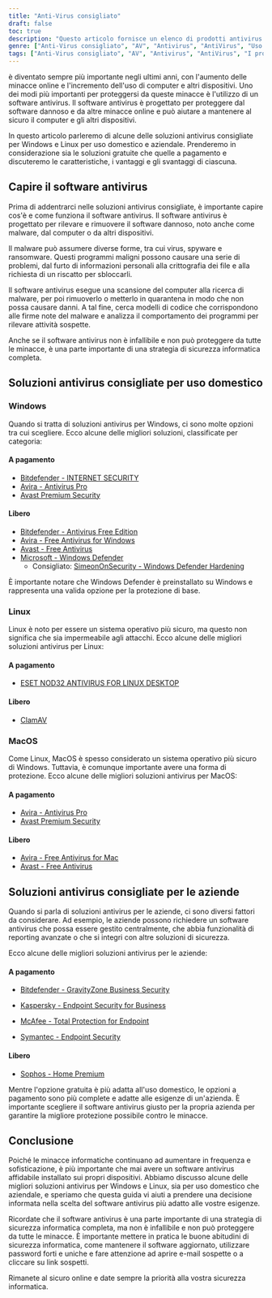 ```yaml
---
title: "Anti-Virus consigliato"
draft: false
toc: true
description: "Questo articolo fornisce un elenco di prodotti antivirus consigliati per uso domestico e aziendale, secondo la classifica stilata da SimeonOnSecurity. Le classifiche si basano sull'opinione di professionisti e su test condotti su campioni dannosi, e riguardano solo le capacità antivirus, il rilevamento, l'esperienza utente e le prestazioni. Gli utenti di Windows possono scegliere tra opzioni a pagamento e gratuite, mentre gli utenti di Linux e MacOS hanno opzioni limitate, con opzioni a pagamento disponibili solo per Linux. Si noti che l'AV non è obbligatorio su Linux o MacOS e l'uso di una VPN o di un gestore di password fornito con la suite AV non è raccomandato. L'articolo fornisce anche raccomandazioni per i fornitori di VPN. Le raccomandazioni per l'uso aziendale sono attualmente in fase di elaborazione."
genre: ["Anti-Virus consigliato", "AV", "Antivirus", "AntiVirus", "Uso domestico", "Uso commerciale", "Finestre", "Linux", "MacOS", "Sicurezza informatica"]
tags: ["Anti-Virus consigliato", "AV", "Antivirus", "AntiVirus", "I prodotti antivirus raccomandati da SimeonOnSecurity", "VirusTotal", "Funzionalità AV", "rilevamento", "esperienza dell'utente", "prestazioni", "Finestre", "Linux", "MacOS", "VPN", "gestore di password", "VPNS", "Uso domestico", "Pagato", "Gratuito", "Bitdefender - SICUREZZA INTERNET", "Avira - Antivirus Pro", "Avast Premium Security", "Bitdefender - Antivirus in edizione gratuita", "Avira - Antivirus gratuito per Windows", "Avast - Antivirus gratuito", "Microsoft - Windows Defender", "Indurimento di Windows Defender", "ESET NOD32", "ClamAV", "Avira - Antivirus gratuito per Mac", "Sophos", "Uso commerciale", "Sicurezza informatica"]
---
```

 è diventato sempre più importante negli ultimi anni, con l'aumento delle minacce online e l'incremento dell'uso di computer e altri dispositivi. Uno dei modi più importanti per proteggersi da queste minacce è l'utilizzo di un software antivirus. Il software antivirus è progettato per proteggere dal software dannoso e da altre minacce online e può aiutare a mantenere al sicuro il computer e gli altri dispositivi.

In questo articolo parleremo di alcune delle soluzioni antivirus consigliate per Windows e Linux per uso domestico e aziendale. Prenderemo in considerazione sia le soluzioni gratuite che quelle a pagamento e discuteremo le caratteristiche, i vantaggi e gli svantaggi di ciascuna.

## Capire il software antivirus

Prima di addentrarci nelle soluzioni antivirus consigliate, è importante capire cos'è e come funziona il software antivirus. Il software antivirus è progettato per rilevare e rimuovere il software dannoso, noto anche come malware, dal computer o da altri dispositivi.

Il malware può assumere diverse forme, tra cui virus, spyware e ransomware. Questi programmi maligni possono causare una serie di problemi, dal furto di informazioni personali alla crittografia dei file e alla richiesta di un riscatto per sbloccarli.

Il software antivirus esegue una scansione del computer alla ricerca di malware, per poi rimuoverlo o metterlo in quarantena in modo che non possa causare danni. A tal fine, cerca modelli di codice che corrispondono alle firme note del malware e analizza il comportamento dei programmi per rilevare attività sospette.

Anche se il software antivirus non è infallibile e non può proteggere da tutte le minacce, è una parte importante di una strategia di sicurezza informatica completa.

## Soluzioni antivirus consigliate per uso domestico

### Windows

Quando si tratta di soluzioni antivirus per Windows, ci sono molte opzioni tra cui scegliere. Ecco alcune delle migliori soluzioni, classificate per categoria:

#### A pagamento

- [Bitdefender - INTERNET SECURITY](https://bitdefender.f9tmep.net/VmN5Ka)
- [Avira - Antivirus Pro](https://www.avira.com/en/antivirus-pro)
- [Avast Premium Security](https://amzn.to/2MA7jR2)

#### Libero

- [Bitdefender - Antivirus Free Edition](https://bitdefender.f9tmep.net/1r7NMa)
- [Avira - Free Antivirus for Windows](https://www.avira.com/en/free-antivirus-windows)
- [Avast - Free Antivirus](https://www.avast.com/en-us/index)
- [Microsoft - Windows Defender](https://www.microsoft.com/en-us/windows/comprehensive-security)
  - Consigliato: [SimeonOnSecurity - Windows Defender Hardening](https://github.com/simeononsecurity/Windows-Defender-Hardening)


È importante notare che Windows Defender è preinstallato su Windows e rappresenta una valida opzione per la protezione di base.

### Linux

Linux è noto per essere un sistema operativo più sicuro, ma questo non significa che sia impermeabile agli attacchi. Ecco alcune delle migliori soluzioni antivirus per Linux:

#### A pagamento

- [ESET NOD32 ANTIVIRUS FOR LINUX DESKTOP](https://www.eset.com/int/home/antivirus-linux)

#### Libero

- [ClamAV](https://www.clamav.net/)

### MacOS

Come Linux, MacOS è spesso considerato un sistema operativo più sicuro di Windows. Tuttavia, è comunque importante avere una forma di protezione. Ecco alcune delle migliori soluzioni antivirus per MacOS:

#### A pagamento

- [Avira - Antivirus Pro](https://www.avira.com/en/antivirus-pro)
- [Avast Premium Security](https://amzn.to/2MA7jR2)

#### Libero

- [Avira - Free Antivirus for Mac](https://www.avira.com/en/free-antivirus-mac)
- [Avast - Free Antivirus](https://www.avast.com/en-us/index)

## Soluzioni antivirus consigliate per le aziende

Quando si parla di soluzioni antivirus per le aziende, ci sono diversi fattori da considerare. Ad esempio, le aziende possono richiedere un software antivirus che possa essere gestito centralmente, che abbia funzionalità di reporting avanzate o che si integri con altre soluzioni di sicurezza.

Ecco alcune delle migliori soluzioni antivirus per le aziende:

#### A pagamento

- [Bitdefender - GravityZone Business Security](https://bitdefender.f9tmep.net/ZQNAzQ)

- [Kaspersky - Endpoint Security for Business](https://usa.kaspersky.com/enterprise-security/endpoint)

- [McAfee - Total Protection for Endpoint](https://www.mcafee.com/enterprise/en-us/products/total-protection-for-endpoint.html)

- [Symantec - Endpoint Security](https://www.symantec.com/products/endpoint-security)

#### Libero

- [Sophos - Home Premium](https://home.sophos.com/)

Mentre l'opzione gratuita è più adatta all'uso domestico, le opzioni a pagamento sono più complete e adatte alle esigenze di un'azienda. È importante scegliere il software antivirus giusto per la propria azienda per garantire la migliore protezione possibile contro le minacce.

## Conclusione

Poiché le minacce informatiche continuano ad aumentare in frequenza e sofisticazione, è più importante che mai avere un software antivirus affidabile installato sui propri dispositivi. Abbiamo discusso alcune delle migliori soluzioni antivirus per Windows e Linux, sia per uso domestico che aziendale, e speriamo che questa guida vi aiuti a prendere una decisione informata nella scelta del software antivirus più adatto alle vostre esigenze.

Ricordate che il software antivirus è una parte importante di una strategia di sicurezza informatica completa, ma non è infallibile e non può proteggere da tutte le minacce. È importante mettere in pratica le buone abitudini di sicurezza informatica, come mantenere il software aggiornato, utilizzare password forti e uniche e fare attenzione ad aprire e-mail sospette o a cliccare su link sospetti.

Rimanete al sicuro online e date sempre la priorità alla vostra sicurezza informatica.

